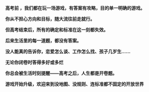 



**高考前 ，我们都在玩一场游戏，有答案有攻略，目的单一明确的游戏。**

**你从不担心方向和目标，随大流往前走就行。**

**但高考结束后，所有的确定和标准在这一刻都失效。**

**后来生活里的每一道题，都没有答案。**

**没人能真的告诉你，恋爱怎么谈、工作怎么找、孩子几岁生......**

**无论你闭卷时答得多好或多烂**

**你总会被生活时刻提醒——高考之后，人生都是开卷题。**

**游戏开始升级，欢迎来到没地图、没规则、连标准都不固定的开放世界**





